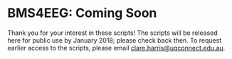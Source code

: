# BMS4EEG: Coming Soon

Thank you for your interest in these scripts! The scripts will be released here for public use by January 2018; please check back then. To request earlier access to the scripts, please email clare.harris@uqconnect.edu.au.
